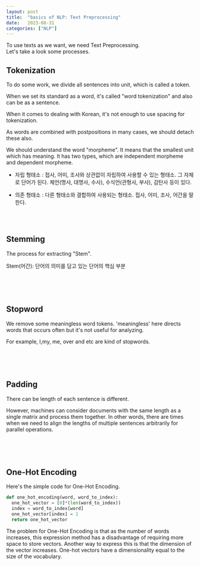```yaml
---
layout: post
title:  "basics of NLP: Text Preprocessing"
date:   2023-08-31 
categories: ["NLP"]
---
```


To use texts as we want, we need Text Preprocessing. <br>
Let's take a look some processes. 


## Tokenization 

To do some work, we divide all sentences into unit, which is called a token. 


When we set its standard as a word, it's called "word tokenization"
and also can be as a sentence.

When it comes to dealing with Korean, it's not enough to use spacing for tokenization.

As words are combined with postpositions in many cases, we should detach these also. 

We should understand the word "morpheme". It means that the smallest unit which has meaning. It has two types, which are independent morpheme and dependent morpheme.

* 자립 형태소 : 접사, 어미, 조사와 상관없이 자립하여 사용할 수 있는 형태소. 그 자체로 단어가 된다. 체언(명사, 대명사, 수사), 수식언(관형사, 부사), 감탄사 등이 있다.

* 의존 형태소 : 다른 형태소와 결합하여 사용되는 형태소. 접사, 어미, 조사, 어간을 말한다.



<br><br>

## Stemming

The process for extracting "Stem". 

Stem(어간): 단어의 의미를 담고 있는 단어의 핵심 부분 






<br><br><br>

## Stopword

We remove some meaningless word tokens. 'meaningless' here directs words that occurs often but it's not useful for analyzing.


For example, I,my, me, over and etc are kind of stopwords. 





<br><br><br>

## Padding


There can be length of each sentence is different. 

However, machines can consider documents with the same length as a single matrix and process them together. In other words, there are times when we need to align the lengths of multiple sentences arbitrarily for parallel operations.



<br><br><br>

## One-Hot Encoding


Here's the simple code for One-Hot Encoding. 

```python
def one_hot_encoding(word, word_to_index):
  one_hot_vector = [0]*(len(word_to_index))
  index = word_to_index[word]
  one_hot_vector[index] = 1
  return one_hot_vector
```

The problem for One-Hot Encoding is that as the number of words increases, this expression method has a disadvantage of requiring more space to store vectors. Another way to express this is that the dimension of the vector increases. One-hot vectors have a dimensionality equal to the size of the vocabulary.